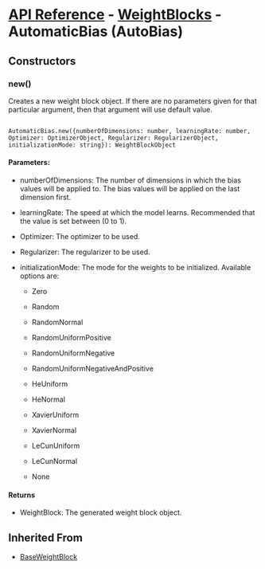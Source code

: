 # [API Reference](../../API.md) - [WeightBlocks](../WeightBlocks.md) - AutomaticBias (AutoBias)

## Constructors

### new()

Creates a new weight block object. If there are no parameters given for that particular argument, then that argument will use default value.

```

AutomaticBias.new({numberOfDimensions: number, learningRate: number, Optimizer: OptimizerObject, Regularizer: RegularizerObject, initializationMode: string}): WeightBlockObject

```

#### Parameters:

* numberOfDimensions: The number of dimensions in which the bias values will be applied to. The bias values will be applied on the last dimension first.

* learningRate: The speed at which the model learns. Recommended that the value is set between (0 to 1).

* Optimizer: The optimizer to be used.

* Regularizer: The regularizer to be used.

* initializationMode: The mode for the weights to be initialized. Available options are:

	* Zero

	* Random

	* RandomNormal

	* RandomUniformPositive

	* RandomUniformNegative

	* RandomUniformNegativeAndPositive

	* HeUniform

	* HeNormal

	* XavierUniform

	* XavierNormal

	* LeCunUniform

	* LeCunNormal
	
	* None

#### Returns

* WeightBlock: The generated weight block object.

## Inherited From

* [BaseWeightBlock](BaseWeightBlock.md)
